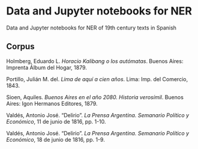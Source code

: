 # Data and Jupyter notebooks for NER
Data and Jupyter notebooks for NER of 19th century texts in Spanish


## Corpus



Holmberg, Eduardo L. *Horacio Kalibang o los autómatas*. Buenos Aires: Imprenta Álbum del Hogar, 1879.

Portillo, Julián M. del. *Lima de aquí a cien años*. Lima: Imp. del Comercio, 1843.

Sioen, Aquiles. *Buenos Aires en el año 2080. Historia verosímil*. Buenos Aires: Igon Hermanos Editores, 1879.

Valdés, Antonio José. “Delirio”. *La Prensa Argentina. Semanario Político y Económico*, 11 de junio de 1816, pp. 1-10.

Valdés, Antonio José. “Delirio”. *La Prensa Argentina. Semanario Político y Económico*, 18 de junio de 1816, pp. 1-9.
